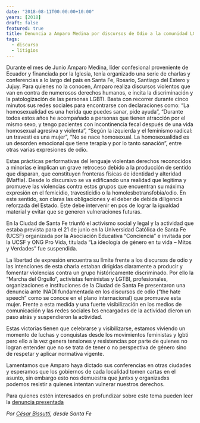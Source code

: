 ```yaml
---
date: "2018-08-11T00:00:00+10:00"
years: [2018]
draft: false
featured: true
title: Denuncia a Amparo Medina por discursos de Odio a la comunidad LGBTI
tags: 
  - discurso
  - litigios
---
```


Durante el mes de Junio Amparo Medina, líder confesional proveniente de Ecuador y financiada por la Iglesia, tenía organizado una serie de charlas y conferencias a lo largo del país en Santa Fe, Rosario, Santiago del Estero y Jujuy. Para quienes no la conocen, Amparo realiza discursos violentos que van en contra de numerosos derechos humanos, e incita la discriminación y la patologización de las personas LGBTI. Basta con recorrer durante cinco minutos sus redes sociales para encontrarse con declaraciones como: “La homosexualidad es una herida que puedes sanar, pide ayuda”, “Durante todos estos años he acompañado a personas que tienen atracción por el mismo sexo, y tengo pacientes con incontinencia fecal después de una vida homosexual agresiva y violenta”, “Según la izquierda y el feminismo radical: un travesti es una mujer”, “No se nace homosexual. La homosexualidad es un desorden emocional que tiene terapia y por lo tanto sanación”, entre otras varias expresiones de odio.

Estas prácticas performativas del lenguaje violentan derechos reconocidos a minorías e implican un grave retroceso debido a la producción de sentido que disparan, que constituyen fronteras físicas de identidad y alteridad (Maffia). Desde lo discursivo se va edificando una realidad que legitima y promueve las violencias contra estos grupos que encuentran su máxima expresión en el femicidio, travesticidio o la homolesbotransfobia/odio. En este sentido, son claras las obligaciones y el deber de debida diligencia reforzada del Estado. Éste debe intervenir en pos de lograr la igualdad material y evitar que se generen vulneraciones futuras. 

En la Ciudad de Santa Fe triunfó el activismo social y legal y la actividad que estaba prevista para el 21 de junio en la Universidad Católica de Santa Fe (UCSF) organizada por la Asociación Educativa “Conciencia” e invitada por la UCSF y ONG Pro Vida, titulada “La ideología de género en tu vida – Mitos y Verdades” fue suspendida.

La libertad de expresión encuentra su límite frente a los discursos de odio y las intenciones de esta charla estaban dirigidas claramente a producir y fomentar violencias contra un grupo históricamente discriminado. Por ello la “Marcha del Orgullo”, activistas feministas y LGTBI, profesionales, organizaciones e instituciones de la Ciudad de Santa Fe presentaron una denuncia ante INADI fundamentada en los discursos de odio (“the hate speech” como se conoce en el plano internacional) que promueve esta mujer. Frente a esta medida y una fuerte visibilización en los medios de comunicación y las redes sociales lxs encargadxs de la actividad dieron un paso atrás y suspendieron la actividad.

Estas victorias tienen que celebrarse y visibilizarse, estamos viviendo un momento de luchas y conquistas desde los movimientos feministas y lgbti pero ello a la vez genera tensiones y resistencias por parte de quienes no logran entender que no se trata de tener o no perspectiva de género sino de respetar y aplicar normativa vigente.

Lamentamos que Amparo haya dictado sus conferencias en otras ciudades y esperamos que los gobiernos de cada localidad tomen cartas en el asunto, sin embargo esto nos demuestra que juntxs y organizadxs podemos resistir a quienes intentan vulnerar nuestros derechos.

Para quienes estén interesados en profundizar sobre este tema pueden leer la [denuncia presentada]("https://drive.google.com/file/d/1bxHTZ7IESdPAoW7b_DUC9Cbiw01I7Thv/view")

_Por [César Bissutti]("https://dhcesarbissutti.wordpress.com/"), desde Santa Fe_